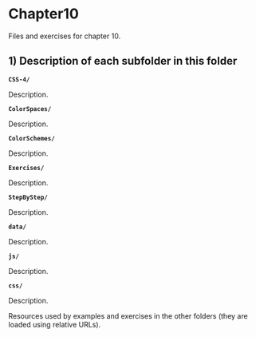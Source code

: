 # Chapter10

Files and exercises for chapter 10.

## 1) Description of each subfolder in this folder

__`CSS-4/`__

Description.

__`ColorSpaces/`__

Description.

__`ColorSchemes/`__

Description.

__`Exercises/`__

Description.

__`StepByStep/`__

Description.

__`data/`__

Description.

__`js/`__

Description.

__`css/`__

Description.

Resources used by examples and exercises in the other folders (they are loaded using relative URLs).


